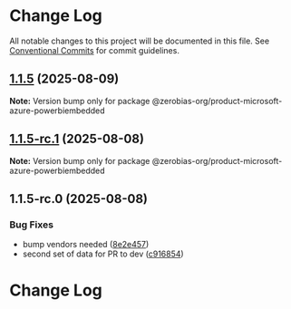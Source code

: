 # Change Log

All notable changes to this project will be documented in this file.
See [Conventional Commits](https://conventionalcommits.org) for commit guidelines.

## [1.1.5](https://github.com/zerobias-org/product/compare/@zerobias-org/product-microsoft-azure-powerbiembedded@1.1.5-rc.1...@zerobias-org/product-microsoft-azure-powerbiembedded@1.1.5) (2025-08-09)

**Note:** Version bump only for package @zerobias-org/product-microsoft-azure-powerbiembedded





## [1.1.5-rc.1](https://github.com/zerobias-org/product/compare/@zerobias-org/product-microsoft-azure-powerbiembedded@1.1.5-rc.0...@zerobias-org/product-microsoft-azure-powerbiembedded@1.1.5-rc.1) (2025-08-08)

**Note:** Version bump only for package @zerobias-org/product-microsoft-azure-powerbiembedded





## 1.1.5-rc.0 (2025-08-08)


### Bug Fixes

* bump vendors needed ([8e2e457](https://github.com/zerobias-org/product/commit/8e2e457e0b5d7141a05e8f2c178bc2854f2b7178))
* second set of data for PR to dev ([c916854](https://github.com/zerobias-org/product/commit/c916854bcf229b1c2042ffdea18472d66a061aaf))





# Change Log

